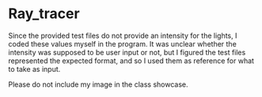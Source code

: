# Ray_tracer

Since the provided test files do not provide an intensity for the lights, I coded these values myself in the program. It was unclear whether the intensity was supposed to be user input or not, but I figured the test files represented the expected format, and so I used them as reference for what to take as input. 

Please do not include my image in the class showcase.